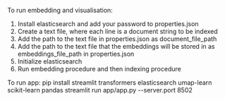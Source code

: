 To run embedding and visualisation:
1. Install elasticsearch and add your password to properties.json
2. Create a text file, where each line is a document string to be indexed
3. Add the path to the text file in properties.json as document_file_path
4. Add the path to the text file that the embeddings will be stored in as embeddings_file_path in properties.json
5. Initialize elasticsearch
6. Run embedding procedure and then indexing procedure


To run app:
pip install streamlit transformers elasticsearch umap-learn scikit-learn pandas
streamlit run app/app.py --server.port 8502
